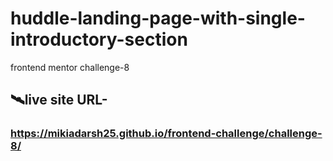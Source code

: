 # huddle-landing-page-with-single-introductory-section
frontend mentor challenge-8
## 🛰️live site URL- 
 ### https://mikiadarsh25.github.io/frontend-challenge/challenge-8/
